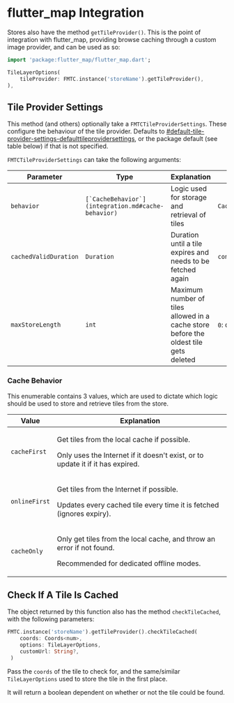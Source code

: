 # flutter\_map Integration

Stores also have the method `getTileProvider()`. This is the point of integration with flutter\_map, providing browse caching through a custom image provider, and can be used as so:

```dart
import 'package:flutter_map/flutter_map.dart';

TileLayerOptions(
    tileProvider: FMTC.instance('storeName').getTileProvider(),
),
```

## Tile Provider Settings

This method (and others) optionally take a `FMTCTileProviderSettings`. These configure the behaviour of the tile provider. Defaults to [#default-tile-provider-settings-defaulttileprovidersettings](global-settings.md#default-tile-provider-settings-defaulttileprovidersettings "mention"), or the package default (see table below) if that is not specified.

`FMTCTileProviderSettings` can take the following arguments:

| Parameter             | Type                                                 | Explanation                                                                          | Default                    |
| --------------------- | ---------------------------------------------------- | ------------------------------------------------------------------------------------ | -------------------------- |
| `behavior`            | ``[`CacheBehavior`](integration.md#cache-behavior)`` | Logic used for storage and retrieval of tiles                                        | `CacheBehavior.cacheFirst` |
| `cachedValidDuration` | `Duration`                                           | Duration until a tile expires and needs to be fetched again                          | `const Duration(days: 16)` |
| `maxStoreLength`      | `int`                                                | Maximum number of tiles allowed in a cache store before the oldest tile gets deleted | `0`: disabled              |

### Cache Behavior

This enumerable contains 3 values, which are used to dictate which logic should be used to store and retrieve tiles from the store.

| Value         | Explanation                                                                                                                             |
| ------------- | --------------------------------------------------------------------------------------------------------------------------------------- |
| `cacheFirst`  | <p>Get tiles from the local cache if possible.</p><p>Only uses the Internet if it doesn't exist, or to update it if it has expired.</p> |
| `onlineFirst` | <p>Get tiles from the Internet if possible.</p><p>Updates every cached tile every time it is fetched (ignores expiry).</p>              |
| `cacheOnly`   | <p>Only get tiles from the local cache, and throw an error if not found.</p><p>Recommended for dedicated offline modes.</p>             |

## Check If A Tile Is Cached

The object returned by this function also has the method `checkTileCached`, with the following parameters:

```dart
FMTC.instance('storeName').getTileProvider().checkTileCached(
    coords: Coords<num>,
    options: TileLayerOptions,
    customUrl: String?,
 )
```

Pass the `coords` of the tile to check for, and the same/similar `TileLayerOptions` used to store the tile in the first place.

It will return a boolean dependent on whether or not the tile could be found.
